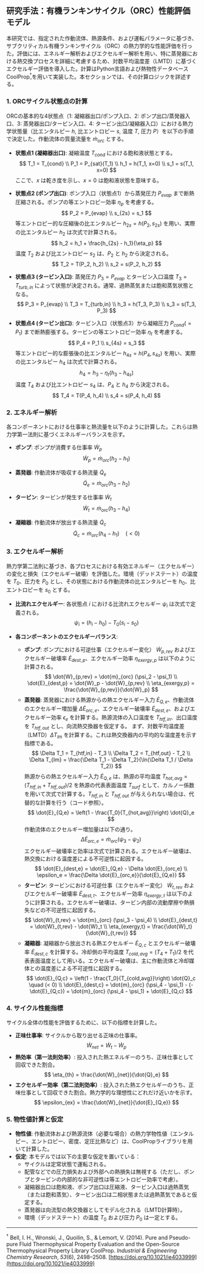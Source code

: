 ## 研究手法：有機ランキンサイクル（ORC）性能評価モデル

本研究では、指定された作動流体、熱源条件、および運転パラメータに基づき、サブクリティカル有機ランキンサイクル（ORC）の熱力学的な性能評価を行った。評価には、エネルギー解析およびエクセルギー解析を用い、特に蒸発器における熱交換プロセスを詳細に考慮するため、対数平均温度差（LMTD）に基づくエクセルギー評価を導入した。計算はPython言語および熱物性データベースCoolProp[<sup>†</sup>](#coolprop-ref)を用いて実装した。本セクションでは、その計算ロジックを詳述する。

### 1. ORCサイクル状態点の計算

ORCの基本的な4状態点（1: 凝縮器出口/ポンプ入口、2: ポンプ出口/蒸発器入口、3: 蒸発器出口/タービン入口、4: タービン出口/凝縮器入口）における熱力学状態量（比エンタルピー $h$, 比エントロピー $s$, 温度 $T$, 圧力 $P$）を以下の手順で決定した。作動流体の質量流量を $\dot{m}_{orc}$ とする。

* **状態点1 (凝縮器出口)**: 凝縮温度 $T_{cond}$ における飽和液状態とする。
    $$
    T_1 = T_{cond} \\
    P_1 = P_{sat}(T_1) \\
    h_1 = h(T_1, x=0) \\
    s_1 = s(T_1, x=0)
    $$
    ここで、$x$ は乾き度を示し、$x=0$ は飽和液状態を意味する。

* **状態点2 (ポンプ出口)**: ポンプ入口（状態点1）から蒸発圧力 $P_{evap}$ まで断熱圧縮される。ポンプの等エントロピー効率 $\eta_p$ を考慮する。
    $$
    P_2 = P_{evap} \\
    s_{2s} = s_1
    $$
    等エントロピー的な圧縮後の比エンタルピー $h_{2s} = h(P_2, s_{2s})$ を用い、実際の比エンタルピー $h_2$ は次式で計算される。
    $$
    h_2 = h_1 + \frac{h_{2s} - h_1}{\eta_p}
    $$
    温度 $T_2$ および比エントロピー $s_2$ は、$P_2$ と $h_2$ から決定される。
    $$
    T_2 = T(P_2, h_2) \\
    s_2 = s(P_2, h_2)
    $$

* **状態点3 (タービン入口)**: 蒸発圧力 $P_3 = P_{evap}$ とタービン入口温度 $T_3 = T_{turb,in}$ によって状態が決定される。通常、過熱蒸気または飽和蒸気状態となる。
    $$
    P_3 = P_{evap} \\
    T_3 = T_{turb,in} \\
    h_3 = h(T_3, P_3) \\
    s_3 = s(T_3, P_3)
    $$

* **状態点4 (タービン出口)**: タービン入口（状態点3）から凝縮圧力 $P_{cond} (= P_1)$ まで断熱膨張する。タービンの等エントロピー効率 $\eta_t$ を考慮する。
    $$
    P_4 = P_1 \\
    s_{4s} = s_3
    $$
    等エントロピー的な膨張後の比エンタルピー $h_{4s} = h(P_4, s_{4s})$ を用い、実際の比エンタルピー $h_4$ は次式で計算される。
    $$
    h_4 = h_3 - \eta_t (h_3 - h_{4s})
    $$
    温度 $T_4$ および比エントロピー $s_4$ は、$P_4$ と $h_4$ から決定される。
    $$
    T_4 = T(P_4, h_4) \\
    s_4 = s(P_4, h_4)
    $$

### 2. エネルギー解析

各コンポーネントにおける仕事率と熱流量を以下のように計算した。これらは熱力学第一法則に基づくエネルギーバランスを示す。

* **ポンプ**: ポンプが消費する仕事率 $\dot{W}_p$
    $$
    \dot{W}_p = \dot{m}_{orc} (h_2 - h_1)
    $$

* **蒸発器**: 作動流体が吸収する熱流量 $\dot{Q}_e$
    $$
    \dot{Q}_e = \dot{m}_{orc} (h_3 - h_2)
    $$

* **タービン**: タービンが発生する仕事率 $\dot{W}_t$
    $$
    \dot{W}_t = \dot{m}_{orc} (h_3 - h_4)
    $$

* **凝縮器**: 作動流体が放出する熱流量 $\dot{Q}_c$
    $$
    \dot{Q}_c = \dot{m}_{orc} (h_4 - h_1) \quad (< 0)
    $$

### 3. エクセルギー解析

熱力学第二法則に基づき、各プロセスにおける有効エネルギー（エクセルギー）の変化と損失（エクセルギー破壊）を評価した。環境（デッドステート）の温度を $T_0$、圧力を $P_0$ とし、その状態における作動流体の比エンタルピーを $h_0$、比エントロピーを $s_0$ とする。

* **比流れエクセルギー**: 各状態点 $i$ における比流れエクセルギー $\psi_i$ は次式で定義される。
    $$
    \psi_i = (h_i - h_0) - T_0 (s_i - s_0)
    $$

* **各コンポーネントのエクセルギーバランス**:
    * **ポンプ**: ポンプにおける可逆仕事（エクセルギー変化） $\dot{W}_{p,rev}$ およびエクセルギー破壊率 $\dot{E}_{dest,p}$、エクセルギー効率 $\eta_{exergy,p}$ は以下のように計算される。
        $$
        \dot{W}_{p,rev} = \dot{m}_{orc} (\psi_2 - \psi_1) \\
        \dot{E}_{dest,p} = \dot{W}_p - \dot{W}_{p,rev} \\
        \eta_{exergy,p} = \frac{\dot{W}_{p,rev}}{\dot{W}_p}
        $$
    * **蒸発器**: 蒸発器における熱源からの熱エクセルギー入力 $\dot{E}_{Q,e}$、作動流体のエクセルギー増加量 $\Delta \dot{E}_{orc,e}$、エクセルギー破壊率 $\dot{E}_{dest,e}$、およびエクセルギー効率 $\epsilon_e$ を計算する。熱源流体の入口温度を $T_{htf,in}$、出口温度を $T_{htf,out}$ とし、向流熱交換器を仮定する。
        まず、対数平均温度差（LMTD）$\Delta T_{lm}$ を計算する。これは熱交換器内の平均的な温度差を示す指標である。
        $$
        \Delta T_1 = T_{htf,in} - T_3 \\
        \Delta T_2 = T_{htf,out} - T_2 \\
        \Delta T_{lm} = \frac{\Delta T_1 - \Delta T_2}{\ln(\Delta T_1 / \Delta T_2)}
        $$
        熱源からの熱エクセルギー入力 $\dot{E}_{Q,e}$ は、熱源の平均温度 $T_{hot,avg} = (T_{htf,in} + T_{htf,out}) / 2$ を熱源の代表表面温度 $T_{surf}$ として、カルノー係数を用いて次式で計算する。$T_{htf,in}$ と $T_{htf,out}$ が与えられない場合は、代替的な計算を行う（コード参照）。
        $$
        \dot{E}_{Q,e} = \left(1 - \frac{T_0}{T_{hot,avg}}\right) \dot{Q}_e
        $$
        作動流体のエクセルギー増加量は以下の通り。
        $$
        \Delta \dot{E}_{orc,e} = \dot{m}_{orc} (\psi_3 - \psi_2)
        $$
        エクセルギー破壊率と効率は次式で計算される。エクセルギー破壊は、熱交換における温度差による不可逆性に起因する。
        $$
        \dot{E}_{dest,e} = \dot{E}_{Q,e} - \Delta \dot{E}_{orc,e} \\
        \epsilon_e = \frac{\Delta \dot{E}_{orc,e}}{\dot{E}_{Q,e}}
        $$
    * **タービン**: タービンにおける可逆仕事（エクセルギー変化） $\dot{W}_{t,rev}$ およびエクセルギー破壊率 $\dot{E}_{dest,t}$、エクセルギー効率 $\eta_{exergy,t}$ は以下のように計算される。エクセルギー破壊は、タービン内部の流動摩擦や熱損失などの不可逆性に起因する。
        $$
        \dot{W}_{t,rev} = \dot{m}_{orc} (\psi_3 - \psi_4) \\
        \dot{E}_{dest,t} = \dot{W}_{t,rev} - \dot{W}_t \\
        \eta_{exergy,t} = \frac{\dot{W}_t}{\dot{W}_{t,rev}}
        $$
    * **凝縮器**: 凝縮器から放出される熱エクセルギー $\dot{E}_{Q,c}$ とエクセルギー破壊率 $\dot{E}_{dest,c}$ を計算する。冷却側の平均温度 $T_{cold,avg} = (T_4 + T_1) / 2$ を代表表面温度として用いる。エクセルギー破壊は、主に作動流体と冷却媒体との温度差による不可逆性に起因する。
        $$
        \dot{E}_{Q,c} = \left(1 - \frac{T_0}{T_{cold,avg}}\right) \dot{Q}_c \quad (< 0) \\
        \dot{E}_{dest,c} = \dot{m}_{orc} (\psi_4 - \psi_1) - (-\dot{E}_{Q,c}) = \dot{m}_{orc} (\psi_4 - \psi_1) + \dot{E}_{Q,c}
        $$

### 4. サイクル性能指標

サイクル全体の性能を評価するために、以下の指標を計算した。

* **正味仕事率**: サイクルから取り出せる正味の仕事率。
    $$
    \dot{W}_{net} = \dot{W}_t - \dot{W}_p
    $$
* **熱効率（第一法則効率）**: 投入された熱エネルギーのうち、正味仕事として回収できた割合。
    $$
    \eta_{th} = \frac{\dot{W}_{net}}{\dot{Q}_e}
    $$
* **エクセルギー効率（第二法則効率）**: 投入された熱エクセルギーのうち、正味仕事として回収できた割合。熱力学的な理想性にどれだけ近いかを示す。
    $$
    \epsilon_{ex} = \frac{\dot{W}_{net}}{\dot{E}_{Q,e}}
    $$

### 5. 物性値計算と仮定

* **物性値**: 作動流体および熱源流体（必要な場合）の熱力学物性値（エンタルピー、エントロピー、密度、定圧比熱など）は、CoolPropライブラリを用いて計算した。
* **仮定**: 本モデルでは以下の主要な仮定を置いている：
    * サイクルは定常状態で運転される。
    * 配管などでの圧力損失および外部への熱損失は無視する（ただし、ポンプとタービンの内部的な非可逆性は等エントロピー効率で考慮）。
    * 凝縮器出口は飽和液、ポンプ出口は圧縮液、タービン入口は過熱蒸気（または飽和蒸気）、タービン出口は二相状態または過熱蒸気であると仮定する。
    * 蒸発器は向流型の熱交換器としてモデル化される（LMTD計算時）。
    * 環境（デッドステート）の温度 $T_0$ および圧力 $P_0$ は一定とする。

---
<sup id="coolprop-ref">†</sup> Bell, I. H., Wronski, J., Quoilin, S., & Lemort, V. (2014). Pure and Pseudo-pure Fluid Thermophysical Property Evaluation and the Open-Source Thermophysical Property Library CoolProp. *Industrial & Engineering Chemistry Research*, *53*(6), 2498–2508. [https://doi.org/10.1021/ie4033999](https://doi.org/10.1021/ie4033999)